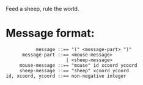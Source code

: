 Feed a sheep, rule the world.

# Message format:

````
           message ::== "(" <message-part> ")"
      message-part ::== <mouse-message>
                      | <sheep-message>
     mouse-message ::== "mouse" id xcoord ycoord
     sheep-message ::== "sheep" xcoord ycoord
id, xcoord, ycoord ::== non-negative integer
````

